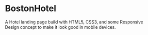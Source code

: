 # BostonHotel
 A Hotel landing page build with HTML5, CSS3, and some Responsive Design concept to make it look good in mobile devices.
